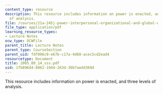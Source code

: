```yaml
---
content_type: resource
description: This resource includes information on power is enacted, and three levels
  of analysis.
file: /courses/21a-245j-power-interpersonal-organizational-and-global-dimensions-fall-2005/1fb896d488621944263d30b7aedd369d_2005_09_14_sss.pdf
file_type: application/pdf
learning_resource_types:
- Lecture Notes
ocw_type: OCWFile
parent_title: Lecture Notes
parent_type: CourseSection
parent_uid: fdf096c9-e67b-c17a-4d60-acec5cd2ead4
resourcetype: Document
title: 2005_09_14_sss.pdf
uid: 1fb896d4-8862-1944-263d-30b7aedd369d
---
```

This resource includes information on power is enacted, and three levels of analysis.

